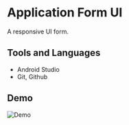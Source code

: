 # Application Form UI

A responsive UI form.

## Tools and Languages

- Android Studio
- Git, Github

## Demo

![Demo](https://i.imgur.com/FalOGt1.gif)
